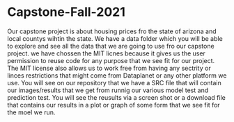 # Capstone-Fall-2021
Our capstone project is about housing prices fro the state of arizona and local countys wihtin the state. 
We have a data folder which you will be able to explore and see all the data that we are going to use fro our capstone project. 
we have chossen the MIT licnes because it gives us the user permission to reuse code for any purpose that we see fit for our project. The MIT license also allows us to work free from having any sectrity or linces restrictions that might come from Dataplanet or any other platform we use. 
You will see on our repository that we have a SRC file that will contain our images/results that we get from runnig our various model test and prediction test. You will see the reusults via a screen shot or a download file that contains our results in a plot or graph of some form that we see fit for the moel we run.
